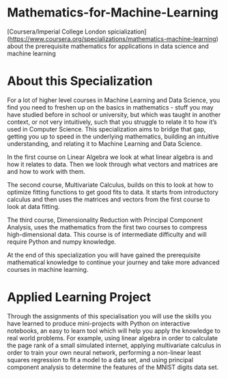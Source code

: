 # Mathematics-for-Machine-Learning
[Coursera/Imperial College London spicialization] (https://www.coursera.org/specializations/mathematics-machine-learning) about the prerequisite mathematics for applications in data science and machine learning

# About this Specialization

For a lot of higher level courses in Machine Learning and Data Science, you find you need to freshen up on the basics in mathematics - stuff you may have studied before in school or university, but which was taught in another context, or not very intuitively, such that you struggle to relate it to how it’s used in Computer Science. This specialization aims to bridge that gap, getting you up to speed in the underlying mathematics, building an intuitive understanding, and relating it to Machine Learning and Data Science.

In the first course on Linear Algebra we look at what linear algebra is and how it relates to data. Then we look through what vectors and matrices are and how to work with them.

The second course, Multivariate Calculus, builds on this to look at how to optimize fitting functions to get good fits to data. It starts from introductory calculus and then uses the matrices and vectors from the first course to look at data fitting.

The third course, Dimensionality Reduction with Principal Component Analysis, uses the mathematics from the first two courses to compress high-dimensional data. This course is of intermediate difficulty and will require Python and numpy knowledge.

At the end of this specialization you will have gained the prerequisite mathematical knowledge to continue your journey and take more advanced courses in machine learning.

# Applied Learning Project

Through the assignments of this specialisation you will use the skills you have learned to produce mini-projects with Python on interactive notebooks, an easy to learn tool which will help you apply the knowledge to real world problems. For example, using linear algebra in order to calculate the page rank of a small simulated internet, applying multivariate calculus in order to train your own neural network, performing a non-linear least squares regression to fit a model to a data set, and using principal component analysis to determine the features of the MNIST digits data set.